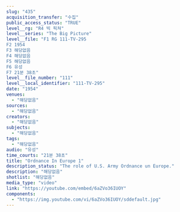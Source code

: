 ```yaml
---
slug: "435"
acquisition_transfer: "수집"
public_access_status: "TRUE"
level__rg: "R4 빅 픽쳐"
level__series: "The Big Picture"
level__file: "F1 RG 111-TV-295
F2 1954
F3 해당없음
F4 해당없음
F5 해당없음
F6 유성
F7 21분 38초"
level__file_number: "111"
level__local_identifier: "111-TV-295"
date: "1954"
venues: 
  - "해당없음"
sources: 
  - "해당없음"
creators: 
  - "해당없음"
subjects: 
  - "해당없음"
tags: 
  - "해당없음"
audio: "유성"
time_courts: "21분 38초"
title: "Ordnance In Europe 1"
description_status: "The role of U.S. Army Ordnance un Europe."
description: "해당없음"
shotlist: "해당없음"
media_type: "video"
link: "https://youtube.com/embed/6aZVo36IUOY"
components: 
  - "https://img.youtube.com/vi/6aZVo36IUOY/sddefault.jpg"
---
```

